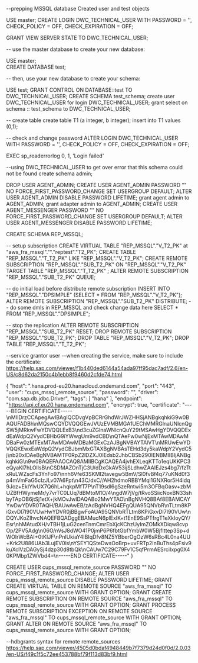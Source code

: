 --prepping MSSQL database
Created user and test objects

USE master;
CREATE LOGIN DWC_TECHNICAL_USER
 WITH PASSWORD = '<password>',
 CHECK_POLICY = OFF,
 CHECK_EXPIRATION = OFF;

GRANT VIEW SERVER STATE TO DWC_TECHNICAL_USER;

-- use the master database to create your new database:

USE master;  
CREATE DATABASE test;

-- then, use your new database to create your schema:

USE test;
GRANT CONTROL ON DATABASE::test TO DWC_TECHNICAL_USER;
CREATE SCHEMA test_schema;
create user DWC_TECHNICAL_USER for login DWC_TECHNICAL_USER;
grant select on schema :: test_schema to DWC_TECHNICAL_USER;

-- create table
create table T1 (a integer, b integer);
insert into T1 values (0,1); 

-- check and change password
ALTER LOGIN DWC_TECHNICAL_USER WITH PASSWORD = '<password>',
 CHECK_POLICY = OFF,
 CHECK_EXPIRATION = OFF;

EXEC sp_readerrorlog 0, 1, 'Login failed' 

--using DWC_TECHNICAL_USER to get over error that this schema could not be found
create schema admin;

DROP USER AGENT_ADMIN;
CREATE USER AGENT_ADMIN PASSWORD "<password>" NO FORCE_FIRST_PASSWORD_CHANGE SET USERGROUP DEFAULT;
ALTER USER AGENT_ADMIN DISABLE PASSWORD LIFETIME;
grant agent admin to AGENT_ADMIN;
grant adapter admin to AGENT_ADMIN;
CREATE USER AGENT_MESSENGER PASSWORD "<password>" NO FORCE_FIRST_PASSWORD_CHANGE SET USERGROUP DEFAULT;
ALTER USER AGENT_MESSENGER DISABLE PASSWORD LIFETIME;

CREATE SCHEMA REP_MSSQL;

-- setup subscription
CREATE VIRTUAL TABLE "REP_MSSQL"."V_T2_PK" at "aws_fra_mssql"."<NULL>"."reptest"."T2_PK";
CREATE TABLE "REP_MSSQL"."T_T2_PK" LIKE "REP_MSSQL"."V_T2_PK";
CREATE REMOTE SUBSCRIPTION "REP_MSSQL"."SUB_T2_PK" ON "REP_MSSQL"."V_T2_PK" TARGET TABLE "REP_MSSQL"."T_T2_PK" ;
ALTER REMOTE SUBSCRIPTION "REP_MSSQL"."SUB_T2_PK" QUEUE;

-- do initial load before distribute remote subscription
INSERT INTO "REP_MSSQL"."DPSIMPLE"  (SELECT * FROM "REP_MSSQL"."V_T2_PK");
ALTER REMOTE SUBSCRIPTION "REP_MSSQL"."SUB_T2_PK" DISTRIBUTE;
-- do some dmls in REP_MSSQL and check change data here
SELECT * FROM "REP_MSSQL"."DPSIMPLE";

-- stop the replication
ALTER REMOTE SUBSCRIPTION "REP_MSSQL"."SUB_T2_PK" RESET;
DROP REMOTE SUBSCRIPTION "REP_MSSQL"."SUB_T2_PK";
DROP TABLE "REP_MSSQL"."V_T2_PK";
DROP TABLE "REP_MSSQL"."T_T2_PK";

--service grantor user
--when creating the service, make sure to include the certificate: https://help.sap.com/viewer/f1b440ded6144a54ada97ff95dac7adf/2.6/en-US/c8d62da2150c4b1ebb8f9460d2cfde74.html

{
    "host": "<database-id>.hana.prod-eu20.hanacloud.ondemand.com",
    "port": "443",
    "user": "cups_mssql_remote_source",
    "password": "<password>",
    "driver": "com.sap.db.jdbc.Driver",
    "tags": [
        "hana"
    ],
    "endpoint": "https://api.cf.eu20.hana.ondemand.com",
    "encrypt": true,
    "certificate": "-----BEGIN CERTIFICATE-----\nMIIDrzCCApegAwIBAgIQCDvgVpBCRrGhdWrJWZHHSjANBgkqhkiG9w0BAQUFADBh\nMQswCQYDVQQGEwJVUzEVMBMGA1UEChMMRGlnaUNlcnQgSW5jMRkwFwYDVQQLExB3\nd3cuZGlnaWNlcnQuY29tMSAwHgYDVQQDExdEaWdpQ2VydCBHbG9iYWwgUm9vdCBD\nQTAeFw0wNjExMTAwMDAwMDBaFw0zMTExMTAwMDAwMDBaMGExCzAJBgNVBAYTAlVT\nMRUwEwYDVQQKEwxEaWdpQ2VydCBJbmMxGTAXBgNVBAsTEHd3dy5kaWdpY2VydC5j\nb20xIDAeBgNVBAMTF0RpZ2lDZXJ0IEdsb2JhbCBSb290IENBMIIBIjANBgkqhkiG\n9w0BAQEFAAOCAQ8AMIIBCgKCAQEA4jvhEXLeqKTTo1eqUKKPC3eQyaKl7hLOllsB\nCSDMAZOnTjC3U/dDxGkAV53ijSLdhwZAAIEJzs4bg7/fzTtxRuLWZscFs3YnFo97\nnh6Vfe63SKMI2tavegw5BmV/Sl0fvBf4q77uKNd0f3p4mVmFaG5cIzJLv07A6Fpt\n43C/dxC//AH2hdmoRBBYMql1GNXRor5H4idq9Joz+EkIYIvUX7Q6hL+hqkpMfT7P\nT19sdl6gSzeRntwi5m3OFBqOasv+zbMUZBfHWymeMr/y7vrTC0LUq7dBMtoM1O/4\ngdW7jVg/tRvoSSiicNoxBN33shbyTApOB6jtSj1etX+jkMOvJwIDAQABo2MwYTAO\nBgNVHQ8BAf8EBAMCAYYwDwYDVR0TAQH/BAUwAwEB/zAdBgNVHQ4EFgQUA95QNVbR\nTLtm8KPiGxvDl7I90VUwHwYDVR0jBBgwFoAUA95QNVbRTLtm8KPiGxvDl7I90VUw\nDQYJKoZIhvcNAQEFBQADggEBAMucN6pIExIK+t1EnE9SsPTfrgT1eXkIoyQY/Esr\nhMAtudXH/vTBH1jLuG2cenTnmCmrEbXjcKChzUyImZOMkXDiqw8cvpOp/2PV5Adg\n06O/nVsJ8dWO41P0jmP6P6fbtGbfYmbW0W5BjfIttep3Sp+dWOIrWcBAI+0tKIJF\nPnlUkiaY4IBIqDfv8NZ5YBberOgOzW6sRBc4L0na4UU+Krk2U886UAb3LujEV0ls\nYSEY1QSteDwsOoBrp+uvFRTp2InBuThs4pFsiv9kuXclVzDAGySj4dzp30d8tbQk\nCAUw7C29C79Fv1C5qfPrmAESrciIxpg0X40KPMbp1ZWVbd4=\n-----END CERTIFICATE-----"
}

CREATE USER cups_mssql_remote_source PASSWORD "<password>" NO FORCE_FIRST_PASSWORD_CHANGE;
ALTER USER cups_mssql_remote_source DISABLE PASSWORD LIFETIME;
GRANT CREATE VIRTUAL TABLE ON REMOTE SOURCE "aws_fra_mssql" TO cups_mssql_remote_source WITH GRANT OPTION;
GRANT CREATE REMOTE SUBSCRIPTION ON REMOTE SOURCE "aws_fra_mssql" TO cups_mssql_remote_source WITH GRANT OPTION;
GRANT PROCESS REMOTE SUBSCRIPTION EXCEPTION ON REMOTE SOURCE "aws_fra_mssql" TO cups_mssql_remote_source WITH GRANT OPTION;
GRANT ALTER ON REMOTE SOURCE "aws_fra_mssql" TO cups_mssql_remote_source WITH GRANT OPTION;

--hdbgrants syntax for remote remote_sources
https://help.sap.com/viewer/4505d0bdaf4948449b7f7379d24d0f0d/2.0.03/en-US/f49c1f5c72ee453788bf79f113d83bf9.html
